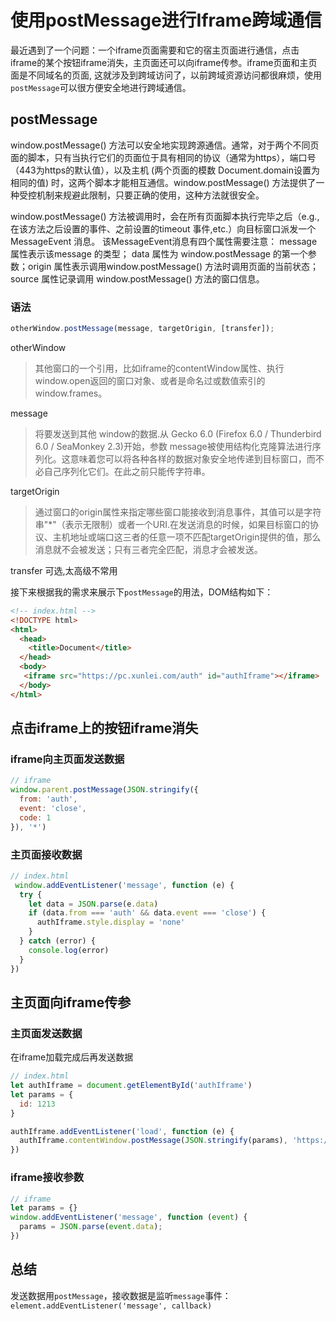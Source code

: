 # 使用postMessage进行Iframe跨域通信

最近遇到了一个问题：一个iframe页面需要和它的宿主页面进行通信，点击iframe的某个按钮iframe消失，主页面还可以向iframe传参。iframe页面和主页面是不同域名的页面, 这就涉及到跨域访问了，以前跨域资源访问都很麻烦，使用`postMessage`可以很方便安全地进行跨域通信。

## postMessage
window.postMessage() 方法可以安全地实现跨源通信。通常，对于两个不同页面的脚本，只有当执行它们的页面位于具有相同的协议（通常为https），端口号（443为https的默认值），以及主机  (两个页面的模数 Document.domain设置为相同的值) 时，这两个脚本才能相互通信。window.postMessage() 方法提供了一种受控机制来规避此限制，只要正确的使用，这种方法就很安全。

window.postMessage() 方法被调用时，会在所有页面脚本执行完毕之后（e.g., 在该方法之后设置的事件、之前设置的timeout 事件,etc.）向目标窗口派发一个  MessageEvent 消息。 该MessageEvent消息有四个属性需要注意： message 属性表示该message 的类型； data 属性为 window.postMessage 的第一个参数；origin 属性表示调用window.postMessage() 方法时调用页面的当前状态； source 属性记录调用 window.postMessage() 方法的窗口信息。

### 语法

```js
otherWindow.postMessage(message, targetOrigin, [transfer]);
```
otherWindow
> 其他窗口的一个引用，比如iframe的contentWindow属性、执行window.open返回的窗口对象、或者是命名过或数值索引的window.frames。

message

> 将要发送到其他 window的数据.从 Gecko 6.0 (Firefox 6.0 / Thunderbird 6.0 / SeaMonkey 2.3)开始，参数 message被使用结构化克隆算法进行序列化。这意味着您可以将各种各样的数据对象安全地传递到目标窗口，而不必自己序列化它们。在此之前只能传字符串。

targetOrigin

> 通过窗口的origin属性来指定哪些窗口能接收到消息事件，其值可以是字符串"*"（表示无限制）或者一个URI.在发送消息的时候，如果目标窗口的协议、主机地址或端口这三者的任意一项不匹配targetOrigin提供的值，那么消息就不会被发送；只有三者完全匹配，消息才会被发送。

transfer 可选,太高级不常用

接下来根据我的需求来展示下`postMessage`的用法，DOM结构如下：

```html
<!-- index.html -->
<!DOCTYPE html>
<html>
  <head>
    <title>Document</title>
  </head>
  <body>
   <iframe src="https://pc.xunlei.com/auth" id="authIframe"></iframe>
  </body>
</html>
```

## 点击iframe上的按钮iframe消失

### iframe向主页面发送数据

```javascript
// iframe
window.parent.postMessage(JSON.stringify({
  from: 'auth',
  event: 'close',
  code: 1
}), '*')
```

### 主页面接收数据

```javascript
// index.html
 window.addEventListener('message', function (e) {
  try {
    let data = JSON.parse(e.data)
    if (data.from === 'auth' && data.event === 'close') {
      authIframe.style.display = 'none'
    }
  } catch (error) {
    console.log(error)
  }
})
```

## 主页面向iframe传参

### 主页面发送数据

在iframe加载完成后再发送数据

```javascript
// index.html
let authIframe = document.getElementById('authIframe')
let params = {
  id: 1213
}

authIframe.addEventListener('load', function (e) {
  authIframe.contentWindow.postMessage(JSON.stringify(params), 'https://pc.xunlei.com')
})
```

### iframe接收参数

```javascript
// iframe
let params = {}
window.addEventListener('message', function (event) {
  params = JSON.parse(event.data);
})
```

## 总结

发送数据用`postMessage`，接收数据是监听`message`事件：`element.addEventListener('message', callback)`